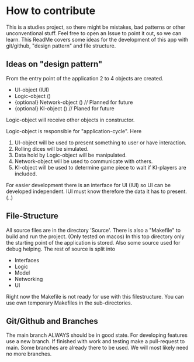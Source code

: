 # How to contribute
This is a studies project, so there might be mistakes, bad patterns or other unconventional stuff.
Feel free to open an Issue to point it out, so we can learn.
This ReadMe covers some ideas for the development of this app with git/github, "design pattern" and file structure.

## Ideas on "design pattern"
From the entry point of the application 2 to 4 objects are created.
- UI-object (IUI)
- Logic-object ()
- {optional} Network-object () // Planned for future
- {optional} KI-object ()      // Planed for future

Logic-object will receive other objects in constructor.

Logic-object is responsible for "application-cycle". Here
1. UI-object will be used to present something to user or have interaction.
2. Rolling dices will be simulated.
3. Data hold by Logic-object will be manipulated.
4. Network-object will be used to communicate with others.
5. KI-object will be used to determine game piece to walt if KI-players are included.

For easier development there is an interface for UI (IUI) so UI can be developed independent. IUI must know therefore the data it has to present. (..)

## File-Structure
All source files are in the directory 'Source'.
There is also a "Makefile" to build and run the project. (Only tested on macos)
In this top directory only the starting point of the application is stored. Also some source used for debug helping.
The rest of source is split into
- Interfaces
- Logic
- Model
- Networking
- UI

Right now the Makefile is not ready for use with this filestructure. 
You can use own temporary Makefiles in the sub-directories.

## Git/Github and Branches
The main branch ALWAYS should be in good state. 
For developing features use a new branch. If finished with work and testing make a pull-request to main.
Some branches are already there to be used. We will most likely need no more branches.